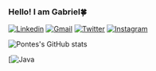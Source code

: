 ### Hello! I am Gabriel🍀

[![Linkedin](https://img.shields.io/badge/LinkedIn-0077B5?style=for-the-badge&logo=linkedin&logoColor=white)](https://www.linkedin.com/in/gabriel-pontes-de-oliveira-9713a7242/)
[![Gmail](https://img.shields.io/badge/Gmail-D14836?style=for-the-badge&logo=gmail&logoColor=white)](mailto:pontesgabrieloliveira@gmail.com)
[![Twitter](https://img.shields.io/badge/Twitter-1DA1F2?style=for-the-badge&logo=twitter&logoColor=white)](https://twitter.com/PontesOliv)
[![Instagram](https://img.shields.io/badge/Instagram-E4405F?style=for-the-badge&logo=instagram&logoColor=white)](https://www.instagram.com/gabriel_pontes22/)

![Pontes's GitHub stats](https://github-readme-stats.vercel.app/api?username=PontesGabriel&theme=vue-dark&show_icons=true)

[![Java](https://img.shields.io/badge/Java-ED8B00?style=for-the-badge&logo=java&logoColor=white)
